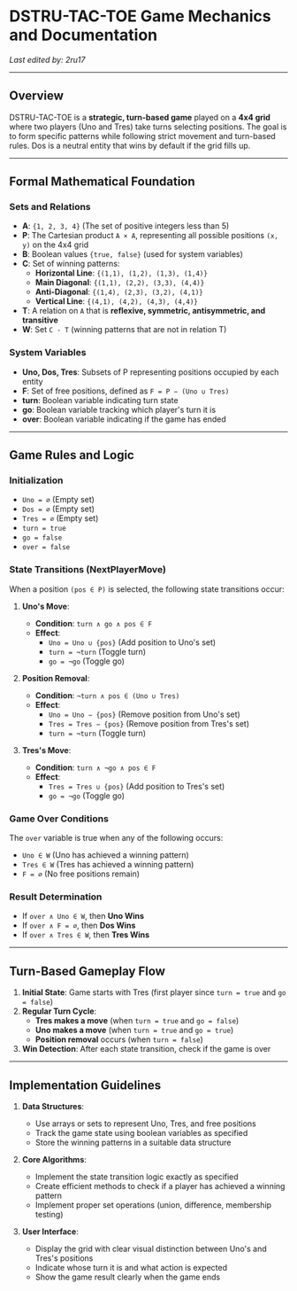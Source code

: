 # DSTRU-TAC-TOE Game Mechanics and Documentation

*Last edited by: 2ru17*  

---

## **Overview**
DSTRU-TAC-TOE is a **strategic, turn-based game** played on a **4x4 grid** where two players (Uno and Tres) take turns selecting positions. The goal is to form specific patterns while following strict movement and turn-based rules. Dos is a neutral entity that wins by default if the grid fills up.

---

## **Formal Mathematical Foundation**

### **Sets and Relations**
- **A**: `{1, 2, 3, 4}` (The set of positive integers less than 5)
- **P**: The Cartesian product `A × A`, representing all possible positions `(x, y)` on the 4x4 grid
- **B**: Boolean values `{true, false}` (used for system variables)
- **C**: Set of winning patterns:
  - **Horizontal Line**: `{(1,1), (1,2), (1,3), (1,4)}`
  - **Main Diagonal**: `{(1,1), (2,2), (3,3), (4,4)}`
  - **Anti-Diagonal**: `{(1,4), (2,3), (3,2), (4,1)}`
  - **Vertical Line**: `{(4,1), (4,2), (4,3), (4,4)}`
- **T**: A relation on `A` that is **reflexive, symmetric, antisymmetric, and transitive**
- **W**: Set `C - T` (winning patterns that are not in relation T)

### **System Variables**
- **Uno, Dos, Tres**: Subsets of P representing positions occupied by each entity
- **F**: Set of free positions, defined as `F = P − (Uno ∪ Tres)`
- **turn**: Boolean variable indicating turn state
- **go**: Boolean variable tracking which player's turn it is
- **over**: Boolean variable indicating if the game has ended

---

## **Game Rules and Logic**

### **Initialization**
- `Uno = ∅` (Empty set)
- `Dos = ∅` (Empty set)
- `Tres = ∅` (Empty set)
- `turn = true`
- `go = false`
- `over = false`

### **State Transitions (NextPlayerMove)**

When a position `(pos ∈ P)` is selected, the following state transitions occur:

1. **Uno's Move**:
   - **Condition**: `turn ∧ go ∧ pos ∈ F`
   - **Effect**:
     - `Uno = Uno ∪ {pos}` (Add position to Uno's set)
     - `turn = ¬turn` (Toggle turn)
     - `go = ¬go` (Toggle go)

2. **Position Removal**:
   - **Condition**: `¬turn ∧ pos ∈ (Uno ∪ Tres)`
   - **Effect**:
     - `Uno = Uno − {pos}` (Remove position from Uno's set)
     - `Tres = Tres − {pos}` (Remove position from Tres's set)
     - `turn = ¬turn` (Toggle turn)

3. **Tres's Move**:
   - **Condition**: `turn ∧ ¬go ∧ pos ∈ F`
   - **Effect**:
     - `Tres = Tres ∪ {pos}` (Add position to Tres's set)
     - `go = ¬go` (Toggle go)

### **Game Over Conditions**

The `over` variable is true when any of the following occurs:
- `Uno ∈ W` (Uno has achieved a winning pattern)
- `Tres ∈ W` (Tres has achieved a winning pattern)
- `F = ∅` (No free positions remain)

### **Result Determination**
- If `over ∧ Uno ∈ W`, then **Uno Wins**
- If `over ∧ F = ∅`, then **Dos Wins**
- If `over ∧ Tres ∈ W`, then **Tres Wins**

---

## **Turn-Based Gameplay Flow**

1. **Initial State**: Game starts with Tres (first player since `turn = true` and `go = false`)
2. **Regular Turn Cycle**:
   - **Tres makes a move** (when `turn = true` and `go = false`)
   - **Uno makes a move** (when `turn = true` and `go = true`)
   - **Position removal** occurs (when `turn = false`)
3. **Win Detection**: After each state transition, check if the game is over

---

## **Implementation Guidelines**

1. **Data Structures**:
   - Use arrays or sets to represent Uno, Tres, and free positions
   - Track the game state using boolean variables as specified
   - Store the winning patterns in a suitable data structure

2. **Core Algorithms**:
   - Implement the state transition logic exactly as specified
   - Create efficient methods to check if a player has achieved a winning pattern
   - Implement proper set operations (union, difference, membership testing)

3. **User Interface**:
   - Display the grid with clear visual distinction between Uno's and Tres's positions
   - Indicate whose turn it is and what action is expected
   - Show the game result clearly when the game ends



